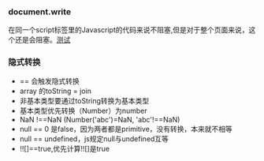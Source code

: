 ### document.write
  在同一个script标签里的Javascript的代码来说不阻塞,但是对于整个页面来说，这个还是会阻塞。[测试](https://coolshell.cn/asyncjs/async_test02.html)
### 隐式转换
- == 会触发隐式转换
- array 的toString = join
- 非基本类型要通过toString转换为基本类型
- 基本类型优先转换（Number）为number
- NaN !==NaN (Number('abc')=NaN, 'abc'!==NaN)
- null == 0 是false，因为两者都是primitive，没有转换，本来就不相等
- null ==  undefined，js规定null与undefined互等
- !![]==true,优先计算!![]是true
